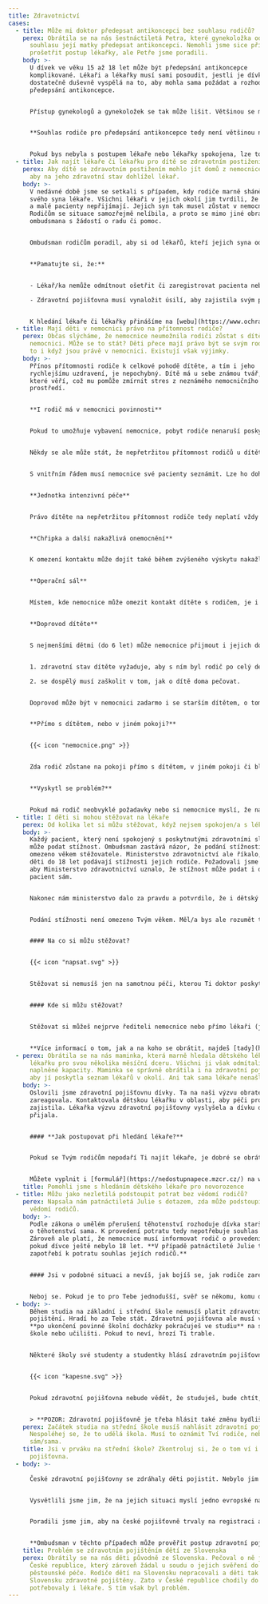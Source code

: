 ```yaml
---
title: Zdravotnictví
cases:
  - title: Může mi doktor předepsat antikoncepci bez souhlasu rodičů?
    perex: Obrátila se na nás šestnáctiletá Petra, které gynekoložka odmítla bez
      souhlasu její matky předepsat antikoncepci. Nemohli jsme sice přímo
      prošetřit postup lékařky, ale Petře jsme poradili.
    body: >-
      U dívek ve věku 15 až 18 let může být předepsání antikoncepce
      komplikované. Lékaři a lékařky musí sami posoudit, jestli je dívka
      dostatečně duševně vyspělá na to, aby mohla sama požádat a rozhodnout o
      předepsání antikoncepce.


      Přístup gynekologů a gynekoložek se tak může lišit. Většinou se má však za to, že pokud je dívka schopna sama navštívit ordinaci a požádat o předepsání antikoncepce, je dostatečně duševně vyspělá udělat takové rozhodnutí. 


      **Souhlas rodiče pro předepsání antikoncepce tedy není většinou nutný.**


      Pokud bys nebyla s postupem lékaře nebo lékařky spokojena, lze to řešit buď jejich změnou nebo podáním [stížnosti](https://deti.ochrance.cz/aktualne/i-deti-si-mohou-stezovat-na-lekare/).
  - title: Jak najít lékaře či lékařku pro dítě se zdravotním postižením?
    perex: Aby dítě se zdravotním postižením mohlo jít domů z nemocnice, je třeba,
      aby na jeho zdravotní stav dohlížel lékař.
    body: >-
      V nedávné době jsme se setkali s případem, kdy rodiče marně sháněli pro
      svého syna lékaře. Všichni lékaři v jejich okolí jim tvrdili, že mají plno
      a malé pacienty nepřijímají. Jejich syn tak musel zůstat v nemocnici.
      Rodičům se situace samozřejmě nelíbila, a proto se mimo jiné obrátili na
      ombudsmana s žádostí o radu či pomoc.


      Ombudsman rodičům poradil, aby si od lékařů, kteří jejich syna odmítli, vyžádali písemné zprávy o odmítnutí s uvedením důvodu. S těmi se poté totiž mohou obrátit na svou zdravotní pojišťovnu a ta by jim měla sama zajistil dětského lékaře. Stalo se tak i v našem případě a nyní je již malý chlapec doma a stačí, že na její zdravotní stav dohlíží dětský lékař.


      **Pamatujte si, že:**


      - Lékař/ka nemůže odmítnout ošetřit či zaregistrovat pacienta nebo pacientku podle své libosti. Důvodem však může být například to, že má skutečně plnou kapacitu, nebo že nemá uzavřenou smlouvu se zdravotní pojišťovnou pacienta či pacientky.

      - Zdravotní pojišťovna musí vynaložit úsilí, aby zajistila svým pojištěncům a pojištěnkám praktického lékaře či lékařku v dojezdové vzdálenosti.


      K hledání lékaře či lékařky přinášíme na [webu](https://www.ochrance.cz/aktualne/tiskove-zpravy-2019/ombudsmanka-pomohla-matce-jejiz-dite-melo-tezke-zdravotni-postizeni/) několik dalších užitečných informací a rad.
  - title: Mají děti v nemocnici právo na přítomnost rodiče?
    perex: Občas slýcháme, že nemocnice neumožnila rodiči zůstat s dítětem v
      nemocnici. Může se to stát? Děti přece mají právo být se svým rodičem, a
      to i když jsou právě v nemocnici. Existují však výjimky.
    body: >-
      Přínos přítomnosti rodiče k celkové pohodě dítěte, a tím i jeho
      rychlejšímu uzdravení, je nepochybný. Dítě má u sebe známou tvář, osobu,
      které věří, což mu pomůže zmírnit stres z neznámého nemocničního
      prostředí.


      **I rodič má v nemocnici povinnosti**


      Pokud to umožňuje vybavení nemocnice, pobyt rodiče nenaruší poskytování zdravotních služeb anebo ho nevylučuje nějaký právní předpis, nemocnice musí rodiči dovolit zůstat se svým dítětem. Rodiče a jiné návštěvy pacientů však musí dodržovat právní předpisy a vnitřní řád nemocnice. Nesmí narušit poskytnutí zdravotních služeb jak svému dítěti, tak ostatním pacientům.


      Někdy se ale může stát, že nepřetržitou přítomnost rodičů u dítěte nedovolují provozní podmínky nemocnice či vnitřní řád a nemocnice proto pobyt rodiči neumožní. V takovém případě musí svůj postoj náležitě odůvodnit a vysvětlit.


      S vnitřním řádem musí nemocnice své pacienty seznámit. Lze ho dohledat buď přímo v nemocnici, nebo i na webových stránkách některých nemocnic. Ani do vnitřního řádu si však nemocnice nemůže napsat, cokoliv se jí zlíbí. Obsah vnitřního řádu totiž nesmí zasahovat do práv pacienta nad nezbytně nutnou míru.


      **Jednotka intenzivní péče**


      Právo dítěte na nepřetržitou přítomnost rodiče tedy neplatí vždy a v některých případech převáží jiný zájem. Např. na oddělení jednotky intenzivní péče se může jednat o požadavek na klid vážně ohrožených pacientů. Pobyt rodičů zde proto lze omezit.


      **Chřipka a další nakažlivá onemocnění**


      K omezení kontaktu může dojít také během zvýšeného výskytu nakažlivých onemocnění – typicky to bývá v období chřipek. Nemocnice tak chrání své pacienty, aby se nenakazili těmito nemocemi.


      **Operační sál**


      Místem, kde nemocnice může omezit kontakt dítěte s rodičem, je i operační sál. V některých nemocnicích ale může rodič zůstat se svým dítětem až do jeho uspání.


      **Doprovod dítěte**


      S nejmenšími dětmi (do 6 let) může nemocnice přijmout i jejich doprovod (nejčastěji rodiče nebo jiného rodinného příslušníka) jako tzv. průvodce. Ten nemusí za pobyt v nemocnici platit, pokud:


      1. zdravotní stav dítěte vyžaduje, aby s ním byl rodič po celý den, nebo

      2. se dospělý musí zaškolit v tom, jak o dítě doma pečovat.


      Doprovod může být v nemocnici zadarmo i se starším dítětem, o tom však nejprve rozhoduje zdravotní pojišťovna dítěte.


      **Přímo s dítětem, nebo v jiném pokoji?**


      {{< icon "nemocnice.png" >}}


      Zda rodič zůstane na pokoji přímo s dítětem, v jiném pokoji či blízké budově záleží na možnostech nemocnice. Doufáme ale, že s postupem času budou nemocnice při rekonstrukcích pamatovat na potřeby dětí i jejich rodičů.


      **Vyskytl se problém?**


      Pokud má rodič neobvyklé požadavky nebo si nemocnice myslí, že narušuje poskytování zdravotních služeb, je vždy nejlepší domluvit se na řešení, které bude vyhovovat všem. Jestliže se situaci nepovede vyřešit dohodou a rodič má za to, že nemocnice nepostupovala správně, může si stěžovat (k tomu podrobněji [zde](https://www.ochrance.cz/fileadmin/user_upload/Letaky/Zdravotnictvi-stiznosti.pdf)).
  - title: I děti si mohou stěžovat na lékaře
    perex: Od kolika let si můžu stěžovat, když nejsem spokojen/a s lékařskou péčí?
    body: >-
      Každý pacient, který není spokojený s poskytnutými zdravotními službami,
      může podat stížnost. Ombudsman zastává názor, že podání stížnosti není
      omezeno věkem stěžovatele. Ministerstvo zdravotnictví ale říkalo, že za
      děti do 18 let podávají stížnosti jejich rodiče. Požadovali jsme proto,
      aby Ministerstvo zdravotnictví uznalo, že stížnost může podat i dětský
      pacient sám.


      Nakonec nám ministerstvo dalo za pravdu a potvrdilo, že i dětský pacient může podat stížnost na lékaře nebo nemocnici podle zákona o zdravotních službách.


      Podání stížnosti není omezeno Tvým věkem. Měl/a bys ale rozumět tomu, na co si stěžuješ, a být schopný/á se vyjádřit, porozumět a zhodnotit důsledky svého rozhodnutí.


      #### Na co si můžu stěžovat?


      {{< icon "napsat.svg" >}}


      Stěžovat si nemusíš jen na samotnou péči, kterou Ti doktor poskytnul, ale i na související věci. Například pokud se k Tobě choval hrubě nebo nevhodně, pokud Ti nechtěl vysvětlit tvůj zdravotní stav nebo pokud Tě odmítnul ošetřit, nepustil k Tobě v nemocnici Tvoji rodinu a podobně. **Za podání stížnosti nic neplatíš.** Pokud se rozhodneš stížnost podat, nemusíš se ničeho bát. Nesmí to ovlivnit Tvoji další léčbu a nikdo (ani doktoři) Ti nesmí zazlívat, že sis stěžoval/a.


      #### Kde si můžu stěžovat?


      Stěžovat si můžeš nejprve řediteli nemocnice nebo přímo lékaři (jde-li o praktického lékaře, zubaře nebo jiného odborného lékaře). A pokud se Ti nebude líbit odpověď ředitele nemocnice/lékaře, můžeš se obrátit na krajský úřad v kraji, ve kterém je nemocnice/ve kterém ordinuje lékař. V některých případech se stížnostmi nezabývají krajské úřady. Tyto výjimky najdeš [tady](https://www.ochrance.cz/letaky/zdravotnictvi-stiznosti/zdravotnictvi-stiznosti.pdf).


      **Více informací o tom, jak a na koho se obrátit, najdeš [tady](https://www.ochrance.cz/letaky/zdravotnictvi-stiznosti/zdravotnictvi-stiznosti.pdf). Můžeš nám i napsat na [deti@ochrance.cz](mailto:deti@ochrance.cz) nebo zavolat na linku 542 542 888, kde Ti vše rádi vysvětlíme.**
  - perex: Obrátila se na nás maminka, která marně hledala dětského lékaře či
      lékařku pro svou několika měsíční dceru. Všichni ji však odmítali z důvodu
      naplněné kapacity. Maminka se správně obrátila i na zdravotní pojišťovnu,
      aby jí poskytla seznam lékařů v okolí. Ani tak sama lékaře nenašla.
    body: >-
      Oslovili jsme zdravotní pojišťovnu dívky. Ta na naši výzvu obratem
      zareagovala. Kontaktovala dětskou lékařku v oblasti, aby péči pro dívku
      zajistila. Lékařka výzvu zdravotní pojišťovny vyslyšela a dívku do péče
      přijala. 


      #### **Jak postupovat při hledání lékaře?**


      Pokud se Tvým rodičům nepodaří Ti najít lékaře, je dobré se obrátit na Tvou zdravotní pojišťovnu. Zdravotní pojišťovny totiž musí zajistit dostatečný počet lékařů ve Tvém okolí.


      Můžete vyplnit i [formulář](https://nedostupnapece.mzcr.cz/) na webu Ministerstva zdravotnictví.
    title: Pomohli jsme s hledáním dětského lékaře pro novorozence
  - title: Můžu jako nezletilá podstoupit potrat bez vědomí rodičů?
    perex: Napsala nám patnáctiletá Julie s dotazem, zda může podstoupit potrat bez
      vědomí rodičů.
    body: >-
      Podle zákona o umělém přerušení těhotenství rozhoduje dívka starší 16 let
      o těhotenství sama. K provedení potratu tedy nepotřebuje souhlas rodičů.
      Zároveň ale platí, že nemocnice musí informovat rodič o provedení potratu,
      pokud dívce ještě nebylo 18 let. **V případě patnáctileté Julie tedy byl
      zapotřebí k potratu souhlas jejích rodičů.**


      #### Jsi v podobné situaci a nevíš, jak bojíš se, jak rodiče zareagují?


      Neboj se. Pokud je to pro Tebe jednodušší, svěř se někomu, komu důvěřuješ (oblíbené učitelce, tetě, starší kamarádce) a požádej je, ať jsou Ti oporou. Existují také organizace, které ženám a dívkám v těchto případech pomáhají. Třeba [Poradna pro ženy](https://www.poradnaprozeny.eu/) - zavolat jím můžeš i na jejich [krizovou linku](https://www.poradnaprozeny.eu/sluzby/).
  - body: >-
      Během studia na základní i střední škole nemusíš platit zdravotní
      pojištění. Hradí ho za Tebe stát. Zdravotní pojišťovna ale musí vědět, že
      **po ukončení povinné školní docházky pokračuješ ve studiu** na střední
      škole nebo učilišti. Pokud to neví, hrozí Ti trable.


      Některé školy své studenty a studentky hlásí zdravotním pojišťovnám hromadně. Ale nemusí, a proto si to raději zkontroluj. **Do Tvých 18 let by to totiž měli udělat Tví rodiče nebo Ty. Od 18 let už je to jenom na Tobě. Pak musíš všechny změny oznámit sám/sama.** 


      {{< icon "kapesne.svg" >}}


      Pokud zdravotní pojišťovna nebude vědět, že studuješ, bude chtít, abys pojistné zaplatil/a. V roce 2022 je měsíční pojistné 2 187 Kč. Když nezaplatíš, každý den Ti roste dluh na pojistném a penále. Proto je dobré si včas zkontrolovat, že je všechno, jak má být. 


      > **POZOR: Zdravotní pojišťovně je třeba hlásit také změnu bydliště nebo jména.**
    perex: Začátek studia na střední škole musíš nahlásit zdravotní pojišťovně.
      Nespoléhej se, že to udělá škola. Musí to oznámit Tví rodiče, nebo Ty
      sám/sama.
    title: Jsi v prváku na střední škole? Zkontroluj si, že o tom ví i Tvá zdravotní
      pojišťovna.
  - body: >-
      
      České zdravotní pojišťovny se zdráhaly děti pojistit. Nebylo jim totiž jasné, ve kterém státě mají mít děti zdravotní pojištění. V důsledku toho odmítali děti zaregistrovat i čeští lékaři. Hrozilo, že si děti budou muset platit za všechna případná ošetření.


      Vysvětlili jsme jim, že na jejich situaci myslí jedno evropské nařízení. Podle něj je rozhodující, že se již v České republice zabydlely a chodí zde do školy. Rozhodující naopak není, že rodiče jsou stále na Slovensku, kde nepracují, ani to, že soud zatím nerozhodl o jejich svěření do péče strýce.


      Poradili jsme jim, aby na české pojišťovně trvaly na registraci a doložily jí například potvrzením o studiu, které prokazuje jejich bydliště v České republice. Zároveň jsme si ověřili, že stejný názor zastává i [Kancelář zdravotního pojištění](https://kancelarzp.cz). Ta Ti vždycky může poskytnout bližší informace k čerpání zdravotní péče v Evropské unii.


      **Ombudsman v těchto případech může prověřit postup zdravotní pojišťovny. Neváhej se tak na nás obrátit.**
    title: Problém se zdravotním pojištěním dětí ze Slovenska
    perex: Obrátily se na nás děti původně ze Slovenska. Pečoval o ně jejich strýc v
      České republice, který zároveň žádal u soudu o jejich svěření do
      pěstounské péče. Rodiče dětí na Slovensku nepracovali a děti tak nebyly na
      Slovensku zdravotně pojištěny. Zato v České republice chodily do školy a
      potřebovaly i lékaře. S tím však byl problém.
---
```


